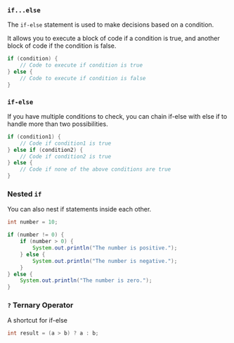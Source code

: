 ### `if...else`

The `if-else` statement is used to make decisions based on a condition.

It allows you to execute a block of code if a condition is true, and another block of code if the condition is false.

```java
if (condition) {
    // Code to execute if condition is true
} else {
    // Code to execute if condition is false
}
```

### `if-else`

If you have multiple conditions to check, you can chain if-else with else if to handle more than two possibilities.

```java
if (condition1) {
    // Code if condition1 is true
} else if (condition2) {
    // Code if condition2 is true
} else {
    // Code if none of the above conditions are true
}
```

### Nested `if`

You can also nest if statements inside each other.

```java
int number = 10;

if (number != 0) {
    if (number > 0) {
        System.out.println("The number is positive.");
    } else {
        System.out.println("The number is negative.");
    }
} else {
    System.out.println("The number is zero.");
}
```

### `?` Ternary Operator

A shortcut for if-else

```java
int result = (a > b) ? a : b;
```
